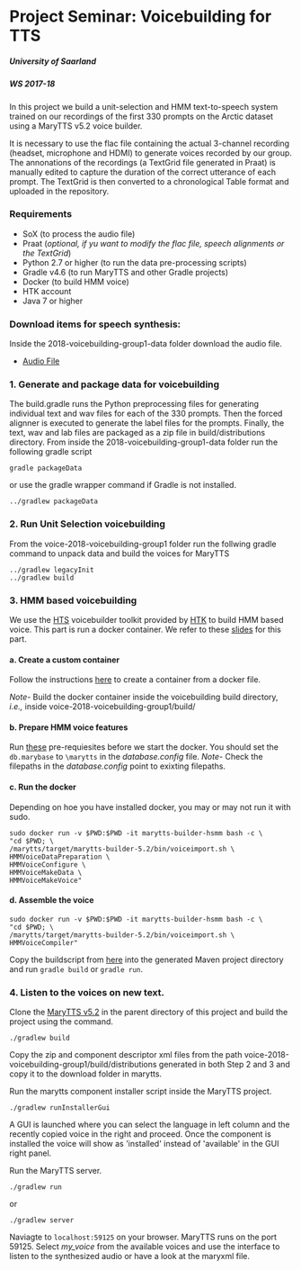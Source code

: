 # Project Seminar: Voicebuilding for TTS
##### University of Saarland 
##### WS 2017-18

In this project we build a unit-selection and HMM text-to-speech system trained on our recordings of the first 330 prompts on the Arctic 
dataset using a MaryTTS v5.2 voice builder. 

It is necessary to use the flac file containing the actual 3-channel recording (headset, microphone and HDMI) to generate voices recorded by our group.
The annonations of the recordings (a TextGrid file generated in Praat) is manually edited to capture the duration of the correct utterance of each prompt.
The TextGrid is then converted to a chronological Table format and uploaded in the repository. 

### Requirements
- SoX (to process the audio file)
- Praat (*optional, if yu want to modify the flac file, speech alignments or the TextGrid*)
- Python 2.7 or higher (to run the data pre-processing scripts)
- Gradle v4.6 (to run MaryTTS and other Gradle projects)
- Docker (to build HMM voice)
- HTK account
- Java 7 or higher 

### Download items for speech synthesis:
Inside the 2018-voicebuilding-group1-data folder download the audio file.
- [Audio File](https://bitbucket.org/lenakmeth/2018-voicebuilding-group1/downloads/2018-voicebuilding-group1-raw-audio.flac) 

### 1. Generate and package data for voicebuilding
The build.gradle runs the Python preprocessing files for generating individual text and wav files for each of the 330 prompts. Then the forced alignner
is executed to generate the label files for the prompts. Finally, the text, wav and lab files are packaged as a zip file in build/distributions directory.
From inside the 2018-voicebuilding-group1-data folder run the following gradle script
```
gradle packageData
```
or use the gradle wrapper command if Gradle is not installed.
```
../gradlew packageData
```
### 2. Run Unit Selection voicebuilding
From the voice-2018-voicebuilding-group1 folder run the follwing gradle command to unpack data and build the voices for MaryTTS
```
../gradlew legacyInit
../gradlew build
```

### 3. HMM based voicebuilding
We use the [HTS](http://htk.eng.cam.ac.uk/extensions/index.shtml) voicebuilder toolkit provided by [HTK](http://htk.eng.cam.ac.uk/) to build HMM based voice.
This part is run a docker container. We refer to these [slides](http://www.coli.uni-saarland.de/~steiner/teaching/2016/winter/voicebuilding/slides/index.html#/devops)
for this part.
#### a. Create a custom container
Follow the instructions [here](http://www.coli.uni-saarland.de/~steiner/teaching/2016/winter/voicebuilding/slides/index.html#/hts-voicebuilding-with-docker) to
create a container from a docker file.

*Note-* Build the docker container inside the voicebuilding build directory, *i.e.,* inside voice-2018-voicebuilding-group1/build/
#### b. Prepare HMM voice features
Run [these](http://www.coli.uni-saarland.de/~steiner/teaching/2016/winter/voicebuilding/slides/index.html#/prepare-for-hts-voicebuilding) pre-requiesites
before we start the docker. You should set the `db.marybase` to `\marytts` in the *database.config* file. 
*Note-* Check the filepaths in the *database.config* point to exixting filepaths.
#### c. Run the docker
Depending on hoe you have installed docker, you may or may not run it with sudo. 
```
sudo docker run -v $PWD:$PWD -it marytts-builder-hsmm bash -c \
"cd $PWD; \
/marytts/target/marytts-builder-5.2/bin/voiceimport.sh \
HMMVoiceDataPreparation \
HMMVoiceConfigure \
HMMVoiceMakeData \
HMMVoiceMakeVoice"
```
#### d. Assemble the voice
```
sudo docker run -v $PWD:$PWD -it marytts-builder-hsmm bash -c \
"cd $PWD; \
/marytts/target/marytts-builder-5.2/bin/voiceimport.sh \
HMMVoiceCompiler"
```
Copy the buildscript from [here](http://www.coli.uni-saarland.de/~steiner/teaching/2016/winter/voicebuilding/slides/index.html#/assemble-the-hts-voice) into the 
generated Maven project directory and run `gradle build` or `gradle run`.

### 4. Listen to the voices on new text.
Clone the [MaryTTS v5.2](https://github.com/marytts/marytts) in the parent directory of this project and build the project using the command.
```
./gradlew build
```
Copy the zip and component descriptor xml files from the path voice-2018-voicebuilding-group1/build/distributions generated in 
both Step 2 and 3 and copy it to the download folder in marytts. 

Run the marytts component installer script inside the MaryTTS project.
```
./gradlew runInstallerGui

```
A GUI is launched where you can select the language in left column and the recently copied voice in the right and proceed. Once the component is installed
the voice will show as 'installed' instead of 'available' in the GUI right panel.

Run the MaryTTS server.
```
./gradlew run
```
or
```
./gradlew server
```
Naviagte to `localhost:59125` on your browser. MaryTTS runs on the port 59125. Select *my_voice* from the available voices and use the interface to listen
to the synthesized audio or have a look at the maryxml file.